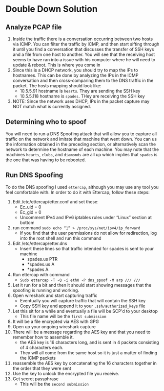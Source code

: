 # Double Down Solution

## Analyze PCAP file
1. Inside the traffic there is a conversation occurring between two hosts via ICMP. You can filter the traffic by ICMP, and then start sifting through it until you find a conversation that discusses 
the transfer of SSH keys and a file from one host to another.  You will see that the receiving host seems to have ran into a issue with his computer where he will need to update & reboot. This is where you come in
2. Since this is a DHCP network, you should try to map the IPs to hostnames. This can be done by analyzing the IPs in the ICMP conversation and then cross-comparing them to the DNS traffic in the packet. The hosts mapping should look like:
    - 10.5.5.91 hostname is `hearts`. They are sending the SSH key
    - 10.5.5.118 hostname is `spades`. THey are receiving the SSH key
3. NOTE: Since the network uses DHCP, IPs in the packet capture may NOT match what is currently assigned.

## Determining who to spoof
You will need to run a DNS Spoofing attack that will allow you to capture all traffic on the network and imitate that machine that went down. You can us the information obtained in the preceding section, or alternatively scan the network to determine the hostname of each machine.  You may note that the machines `hearts`, `clubs`, and `diamonds` are all up which implies that `spades` is the one that was having to be rebooted. 

## Run DNS Spoofing
To do the DNS spoofing I used `ettercap`, although you may use any tool you feel comfortable with. In order to do it with Ettercap, follow these steps:
1. Edit /etc/ettercap/etter.conf and set these:
    - Ec_uid = 0
    - Ec_gid = 0
    - Uncomment IPv4 and IPv6 iptables rules under “Linux” section at bottom
2. run command `sudo echo “1” > /proc/sys/net/ipv4/ip_forward`
    - If you find that the user permissions do not allow for redirection, log into the root shell and run this command
3. Edit /etc/ettercap/etter.dns
    - Insert these lines so that traffic intended for spades is sent to your machine  
        - spades.us	PTR	<your IP address>
        - *spades.us	A	<your IP address>
        - *spades		A	<your IP address>
4. Run ettercap with command
    - `Sudo ettercap -T -Q -i eth0 -P dns_spoof -M arp /// ///`
5. Let it run for a bit and then it should start showing messages that the spoofing is running and working.
6. Open wireshark and start capturing traffic
    - Eventually you will capture traffic that will contain the SSH key 
    - Copy SSH key and append it to your `.ssh/authorized_keys` file
7. Let this sit for a while and eventually a file will be SCP'd to your desktop
    - This file name will be the `first submission` 
8. It will be a file encrypted via AES with GPG
9. Open up your ongoing wireshark capture
10. There will be a message regarding the AES key and that you need to remember how to assemble it.
    - the AES key is 16 characters long, and is sent in 4 packets consisting of 4 characters each.
    - They will all come from the same host so it is just a matter of finding the ICMP packets 
11. reassemble the AES key by concatenating the 16 characters together in the order that they were sent
12. Use the key to unlock the encrypted file you receive.
13. Get secret passphrase
    - This will be the `second submission`
